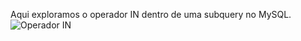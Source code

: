 Aqui exploramos o operador IN dentro de uma subquery no MySQL.
![Operador IN](https://github.com/user-attachments/assets/040829e6-3305-4c3a-a87d-5d11886e6ffd)
